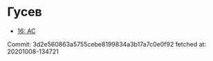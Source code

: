 # Гусев
- [16: AC](16.md)

Commit: 3d2e560863a5755cebe8199834a3b17a7c0e0f92
 fetched at: 20201008-134721
